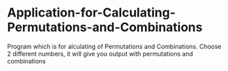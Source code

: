 # Application-for-Calculating-Permutations-and-Combinations
Program which is for alculating of Permutations and Combinations.
Choose 2 different numbers, it will give you output with permutations and combinations 
